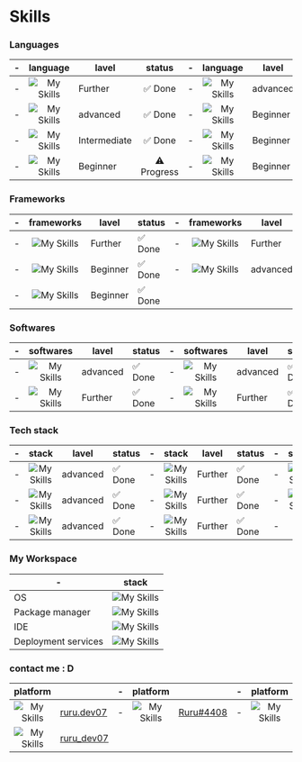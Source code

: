 
# Skills

### Languages

| - | language | lavel | status | - | language | lavel | status | - | language | lavel | status |
|---|:-:|---|:-:|---|:-:|---|:-:|---|:-:|---|:-:|
| - | ![My Skills](https://skillicons.dev/icons?i=html)  | Further | ✅ Done | - | ![My Skills](https://skillicons.dev/icons?i=css)  | advanced | ✅ Done | - | ![My Skills](https://skillicons.dev/icons?i=js)  | Further | ✅ Done |
| - | ![My Skills](https://skillicons.dev/icons?i=ts) | advanced | ✅ Done | - | ![My Skills](https://skillicons.dev/icons?i=python) | Beginner | ✅ Done | - | ![My Skills](https://skillicons.dev/icons?i=c) | Intermediate | ✅ Done |
| - | ![My Skills](https://skillicons.dev/icons?i=mysql) | Intermediate | ✅ Done | - | ![My Skills](https://skillicons.dev/icons?i=sqlite) | Beginner | ✅ Done | - | ![My Skills](https://skillicons.dev/icons?i=rust) | Beginner | ⚠️ Progress |
| - | ![My Skills](https://skillicons.dev/icons?i=go) | Beginner | ⚠️ Progress | - | ![My Skills](https://skillicons.dev/icons?i=java) | Beginner | ⚠️ Progress | - |

### Frameworks

| - | frameworks | lavel | status | - | frameworks | lavel | status | - | frameworks | lavel | status |
|---|:-:|---|---|---|:-:|---|---|---|:-:|---|---|
| - | ![My Skills](https://skillicons.dev/icons?i=react)  | Further | ✅ Done | - | ![My Skills](https://skillicons.dev/icons?i=vite)  | Further | ✅ Done | - | ![My Skills](https://skillicons.dev/icons?i=nextjs)  | Further | ✅ Done |
| - | ![My Skills](https://skillicons.dev/icons?i=fastapi)  | Beginner | ✅ Done | - | ![My Skills](https://skillicons.dev/icons?i=express)  | advanced | ✅ Done | - | ![My Skills](https://skillicons.dev/icons?i=django)  | Beginner | ⚠️ Progress |
| - | ![My Skills](https://skillicons.dev/icons?i=electron)  | Beginner | ✅ Done |

### Softwares

| - | softwares | lavel | status | - | softwares | lavel | status | - | softwares | lavel | status |
|---|:-:|---|---|---|:-:|---|---|---|:-:|---|---|
| - | ![My Skills](https://skillicons.dev/icons?i=git)  | advanced | ✅ Done | - | ![My Skills](https://skillicons.dev/icons?i=docker)  | advanced | ✅ Done | - | ![My Skills](https://skillicons.dev/icons?i=github)  | Further | ✅ Done |
| - | ![My Skills](https://skillicons.dev/icons?i=githubactions)  | Further | ✅ Done | - | ![My Skills](https://skillicons.dev/icons?i=mongodb)  | Further | ✅ Done | - | ![My Skills](https://skillicons.dev/icons?i=postman)  | Further | ✅ Done |

### Tech stack

| - | stack | lavel | status | - | stack | lavel | status | - | stack | lavel | status |
|---|:-:|---|---|---|:-:|---|---|---|:-:|---|---|
| - | ![My Skills](https://skillicons.dev/icons?i=appwrite)  | advanced | ✅ Done | - | ![My Skills](https://skillicons.dev/icons?i=bootstrap)  | Further | ✅ Done | - | ![My Skills](https://skillicons.dev/icons?i=kafka)  | Further | ✅ Done |
| - | ![My Skills](https://skillicons.dev/icons?i=postgres)  | advanced | ✅ Done | - | ![My Skills](https://skillicons.dev/icons?i=prisma)  | Further | ✅ Done | - | ![My Skills](https://skillicons.dev/icons?i=tailwind)  | Further | ✅ Done |
| - | ![My Skills](https://skillicons.dev/icons?i=supabase)  | advanced | ✅ Done | - | ![My Skills](https://skillicons.dev/icons?i=redis)  | Further | ✅ Done | - |  |

### My Workspace 

| - | stack |
|---|---|
| OS | ![My Skills](https://skillicons.dev/icons?i=windows,kali) |
| Package manager | ![My Skills](https://skillicons.dev/icons?i=npm,yarn,bun) |
| IDE | ![My Skills](https://skillicons.dev/icons?i=vscode,neovim) |
| Deployment services | ![My Skills](https://skillicons.dev/icons?i=vercel,netlify) |

### contact me : D

| platform |  | - | platform |  | - | platform |  | - | platform |  |
|:-:|---|---|:-:|---|---|:-:|---|---|:-:|---|
| ![My Skills](https://skillicons.dev/icons?i=instagram) | [ruru.dev07](https://www.instagram.com/ruru.dev07) | - | ![My Skills](https://skillicons.dev/icons?i=discord) | [Ruru#4408](https://discord.com/users/1006938254727192676) | - | ![My Skills](https://skillicons.dev/icons?i=gmail) | **ruru.dev07@gmail.com** | - | ![My Skills](https://skillicons.dev/icons?i=linkedin) | [ruru-dev07](https://www.linkedin.com/in/ruru-dev07/) |
| ![My Skills](https://skillicons.dev/icons?i=twitter) | [ruru_dev07](https://x.com/ruru_dev07) |







